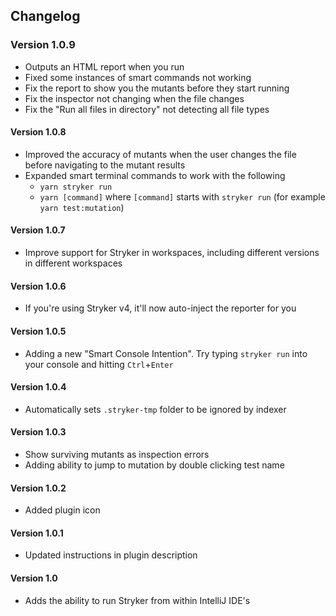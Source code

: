 ## Changelog

### Version 1.0.9
 * Outputs an HTML report when you run
 * Fixed some instances of smart commands not working
 * Fix the report to show you the mutants before they start running
 * Fix the inspector not changing when the file changes
 * Fix the "Run all files in directory" not detecting all file types

#### Version 1.0.8
 * Improved the accuracy of mutants when the user changes the file before navigating to the mutant results
 * Expanded smart terminal commands to work with the following
   * `yarn stryker run`
   * `yarn [command]` where `[command]` starts with `stryker run` (for example `yarn test:mutation`)

#### Version 1.0.7
 * Improve support for Stryker in workspaces, including different versions in different workspaces

#### Version 1.0.6
 * If you're using Stryker v4, it'll now auto-inject the reporter for you

#### Version 1.0.5
 * Adding a new "Smart Console Intention". Try typing `stryker run` into your console and hitting `Ctrl`+`Enter`

#### Version 1.0.4
 * Automatically sets `.stryker-tmp` folder to be ignored by indexer

#### Version 1.0.3
 * Show surviving mutants as inspection errors
 * Adding ability to jump to mutation by double clicking test name

#### Version 1.0.2
 * Added plugin icon

#### Version 1.0.1
 * Updated instructions in plugin description

#### Version 1.0
 * Adds the ability to run Stryker from within IntelliJ IDE's